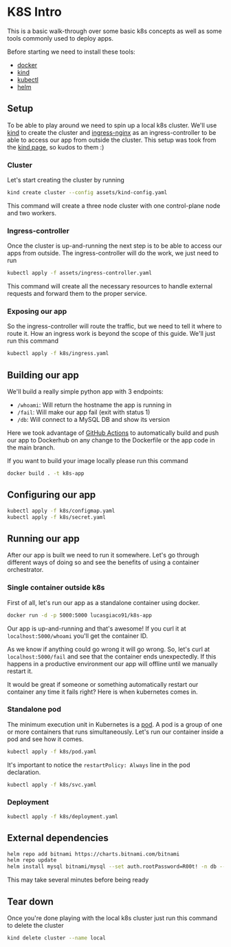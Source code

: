 # K8S Intro

This is a basic walk-through over some basic k8s concepts as well as some tools commonly used to
deploy apps.

Before starting we need to install these tools:

* [docker](https://docs.docker.com/get-docker/)
* [kind](https://kind.sigs.k8s.io/docs/user/quick-start/#installation)
* [kubectl](https://kubernetes.io/docs/tasks/tools/#kubectl)
* [helm](https://helm.sh/docs/intro/install/)

## Setup

To be able to play around we need to spin up a local k8s cluster. We'll use
[kind](https://kind.sigs.k8s.io/) to create the cluster and
[ingress-nginx](https://kubernetes.github.io/ingress-nginx/) as an ingress-controller to be able to
access our app from outside the cluster.
This setup was took from the [kind page](https://kind.sigs.k8s.io/docs/user/ingress/),
so kudos to them :)

### Cluster

Let's start creating the cluster by running

```bash
kind create cluster --config assets/kind-config.yaml
```

This command will create a three node cluster with one control-plane node and two workers.

### Ingress-controller

Once the cluster is up-and-running the next step is to be able to access our apps from outside. The
ingress-controller will do the work, we just need to run

```bash
kubectl apply -f assets/ingress-controller.yaml
```

This command will create all the necessary resources to handle external requests and forward them to
the proper service.

### Exposing our app

So the ingress-controller will route the traffic, but we need to tell it where to route it. How an
ingress work is beyond the scope of this guide. We'll just run this command

```bash
kubectl apply -f k8s/ingress.yaml
```

## Building our app

We'll build a really simple python app with 3 endpoints:

* `/whoami`: Will return the hostname the app is running in
* `/fail`: Will make our app fail (exit with status 1)
* `/db`: Will connect to a MySQL DB and show its version

Here we took advantage of [GitHub Actions](https://github.com/features/actions) to automatically
build and push our app to Dockerhub on any change to the Dockerfile or the app code in the main
branch.

If you want to build your image locally please run this command

```bash
docker build . -t k8s-app
```

## Configuring our app



```bash
kubectl apply -f k8s/configmap.yaml
kubectl apply -f k8s/secret.yaml
```

## Running our app

After our app is built we need to run it somewhere. Let's go through different ways of doing so and
see the benefits of using a container orchestrator.

### Single container outside k8s

First of all, let's run our app as a standalone container using docker.

```bash
docker run -d -p 5000:5000 lucasgiaco91/k8s-app
```

Our app is up-and-running and that's awesome! If you curl it at `localhost:5000/whoami` you'll get
the container ID.

As we know if anything could go wrong it will go wrong. So, let's curl at `localhost:5000/fail` and
see that the container ends unexpectedly. If this happens in a productive environment our app will
offline until we manually restart it.

It would be great if someone or something automatically restart our container any time it fails
right? Here is when kubernetes comes in.

### Standalone pod

The minimum execution unit in Kubernetes is a
[pod](https://kubernetes.io/docs/concepts/workloads/pods/). A pod is a group of one or more
containers that runs simultaneously. Let's run our container inside a pod and see how it comes.

```bash
kubectl apply -f k8s/pod.yaml
```

It's important to notice the `restartPolicy: Always` line in the pod declaration.

```bash
kubectl apply -f k8s/svc.yaml
```

### Deployment

```bash
kubectl apply -f k8s/deployment.yaml
```

## External dependencies

```bash
helm repo add bitnami https://charts.bitnami.com/bitnami
helm repo update
helm install mysql bitnami/mysql --set auth.rootPassword=R00t! -n db --create-namespace --wait
```

This may take several minutes before being ready

## Tear down

Once you're done playing with the local k8s cluster just run this command to delete the cluster

```bash
kind delete cluster --name local
```
